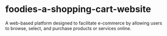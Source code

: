 # foodies-a-shopping-cart-website
A web-based platform designed to facilitate e-commerce by allowing users to browse, select, and purchase products or services online.
